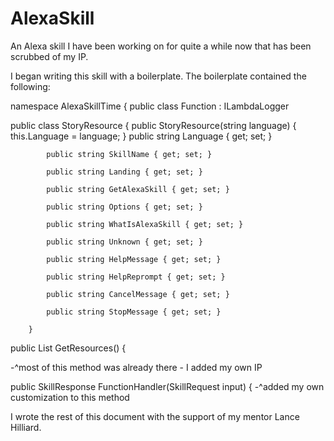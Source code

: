 # AlexaSkill
An Alexa skill I have been working on for quite a while now that has been scrubbed of my IP.

I began writing this skill with a boilerplate. The boilerplate contained the following:


namespace AlexaSkillTime
{
    public class Function : ILambdaLogger



 public class StoryResource
        {
            public StoryResource(string language)
            {
                this.Language = language;
            }
            public string Language { get; set; }
            
            public string SkillName { get; set; }
            
            public string Landing { get; set; }
            
            public string GetAlexaSkill { get; set; }
            
            public string Options { get; set; }
            
            public string WhatIsAlexaSkill { get; set; }
            
            public string Unknown { get; set; }
            
            public string HelpMessage { get; set; }
            
            public string HelpReprompt { get; set; }
            
            public string CancelMessage { get; set; }
            
            public string StopMessage { get; set; }
            
        }



public List<StoryResource> GetResources()
        {
    
-^most of this method was already there - I added my own IP


 public SkillResponse FunctionHandler(SkillRequest input)
        {
-^added my own customization to this method

I wrote the rest of this document with the support of my mentor Lance Hilliard.

